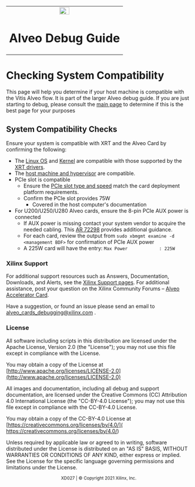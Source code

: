 ﻿<table class="sphinxhide">
 <tr>
   <td align="center"><img src="https://www.xilinx.com/content/dam/xilinx/imgs/press/media-kits/corporate/xilinx-logo.png" width="30%"/><h1>Alveo Debug Guide</h1>
   </td>
 </tr>
</table>

# Checking System Compatibility
This page will help you determine if your host machine is compatible with the Vitis Alveo flow. It is part of the larger Alveo debug guide. If you are just starting to debug, please consult the [main page](../README.md) to determine if this is the best page for your purposes

## System Compatibility Checks
Ensure your system is compatible with XRT and the Alveo Card by confirming the following:

- The [Linux OS](common-steps.md#determine-linux-release) and [Kernel](common-steps.md#determine-linux-kernel-and-header-information) are compatible with those supported by the [XRT drivers](https://github.com/Xilinx/XRT/blob/master/src/runtime_src/doc/toc/system_requirements.rst).
- The [host machine and hypervisor](common-steps.md#host-machine-and-hypervisor-information) are compatible.
- PCIe slot is compatible
   * Ensure the [PCIe slot type and speed](common-steps.md#determine-pcie-slot-type-and-speed) match the card deployment platform requirements.
   * Confirm the PCIe slot provides 75W
     * Covered in the host computer's documentation
- For U200/U250/U280 Alveo cards, ensure the 8-pin PCIe AUX power is connected
     * If AUX power is missing contact your system vendor to acquire the needed cabling.  This [AR 72298](https://www.xilinx.com/support/answers/72298.html) provides additional guidance.
     *  For each card, review the output from `sudo xbmgmt examine -d <management BDF>` for confirmation of PCIe AUX power
     *  A 225W card will have the entry: `Max Power            : 225W`


### Xilinx Support

For additional support resources such as Answers, Documentation, Downloads, and Alerts, see the [Xilinx Support pages](http://www.xilinx.com/support). For additional assistance, post your question on the Xilinx Community Forums – [Alveo Accelerator Card](https://forums.xilinx.com/t5/Alveo-Accelerator-Cards/bd-p/alveo). 

Have a suggestion, or found an issue please send an email to alveo_cards_debugging@xilinx.com .

### License

All software including scripts in this distribution are licensed under the Apache License, Version 2.0 (the "License"); you may not use this file except in compliance with the License.

You may obtain a copy of the License at
[http://www.apache.org/licenses/LICENSE-2.0](http://www.apache.org/licenses/LICENSE-2.0)

All images and documentation, including all debug and support documentation, are licensed under the Creative Commons (CC) Attribution 4.0 International License (the "CC-BY-4.0 License"); you may not use this file except in compliance with the CC-BY-4.0 License.

You may obtain a copy of the CC-BY-4.0 License at
[https://creativecommons.org/licenses/by/4.0/]( https://creativecommons.org/licenses/by/4.0/)


Unless required by applicable law or agreed to in writing, software distributed under the License is distributed on an "AS IS" BASIS, WITHOUT WARRANTIES OR CONDITIONS OF ANY KIND, either express or implied. See the License for the specific language governing permissions and limitations under the License.

<p align="center"><sup>XD027 | &copy; Copyright 2021 Xilinx, Inc.</sup></p>
